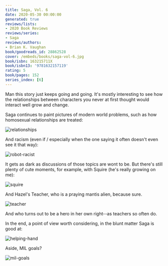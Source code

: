 ```yaml
---
title: Saga, Vol. 6
date: 2020-05-30 00:00:00
generated: true
reviews/lists:
- 2020 Book Reviews
reviews/series:
- Saga
reviews/authors:
- Brian K. Vaughan
book/goodreads_id: 28862528
cover: /embeds/books/saga-vol-6.jpg
book/isbn: 163215711X
book/isbn13: '9781632157119'
rating: 5
book/pages: 152
series_index: [6]
---
```

Man this story just keeps going and going. It's mostly interesting to see how the relationships between characters you never at first thought would interact well grow and change.  

Saga continues to paint pictures of modern world problems, such as how homosexual relationships are treated:  

<!--more-->

![relationships](/embeds/books/attachments/relationships.png)  

And racism (even if / especially when the one saying it often doesn't even see it that way):  

![robot-racist](/embeds/books/attachments/robot-racist.png)  

It gets as dark as discussions of those topics are wont to be. But there's still plenty of cute moments, for example, with Squire (he's really growing on me):  

![squire](/embeds/books/attachments/squire.png)  

And Hazel's Teacher, who is a praying mantis alien, because sure.  

![teacher](/embeds/books/attachments/teacher.png)  

And who turns out to be a hero in her own right--as teachers so often do.  

In the end, a point of view worth considering, in the blunt matter Saga is good at:  

![helping-hand](/embeds/books/attachments/helping-hand.png)  

Aside, MIL goals?  

![mil-goals](/embeds/books/attachments/mil-goals.jpg)
